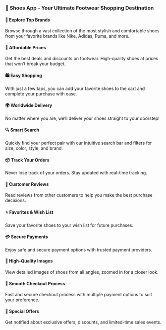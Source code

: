 ### 🥾 **Shoes App** - Your Ultimate Footwear Shopping Destination

#### 👟 **Explore Top Brands**

Browse through a vast collection of the most stylish and comfortable shoes from your favorite brands like Nike, Adidas, Puma, and more.

#### 💸 **Affordable Prices**

Get the best deals and discounts on footwear. High-quality shoes at prices that won’t break your budget.

#### 🛍️ **Easy Shopping**

With just a few taps, you can add your favorite shoes to the cart and complete your purchase with ease.

#### 🌍 **Worldwide Delivery**

No matter where you are, we’ll deliver your shoes straight to your doorstep!

#### 🔍 **Smart Search**

Quickly find your perfect pair with our intuitive search bar and filters for size, color, style, and brand.

#### 📦 **Track Your Orders**

Never lose track of your orders. Stay updated with real-time tracking.

#### 💬 **Customer Reviews**

Read reviews from other customers to help you make the best purchase decisions.

#### ⭐ **Favorites & Wish List**

Save your favorite shoes to your wish list for future purchases.

#### 💳 **Secure Payments**

Enjoy safe and secure payment options with trusted payment providers.

#### 📸 **High-Quality Images**

View detailed images of shoes from all angles, zoomed in for a closer look.

#### 🛒 **Smooth Checkout Process**

Fast and secure checkout process with multiple payment options to suit your preference.

#### 🎁 **Special Offers**

Get notified about exclusive offers, discounts, and limited-time sales events.

